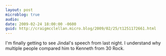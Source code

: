 ```yaml
---
layout: post
microblog: true
audio: 
date: 2009-02-24 18:00:00 -0600
guid: http://craigmcclellan.micro.blog/2009/02/25/t1251172661.html
---
```

I'm finally getting to see Jindal's speech from last night.  I understand why multiple people compared him to Kenneth from 30 Rock.
